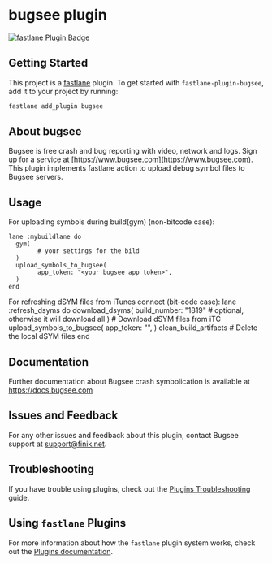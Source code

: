 # bugsee plugin

[![fastlane Plugin Badge](https://rawcdn.githack.com/fastlane/fastlane/master/fastlane/assets/plugin-badge.svg)](https://rubygems.org/gems/fastlane-plugin-bugsee)

## Getting Started

This project is a [fastlane](https://github.com/fastlane/fastlane) plugin. To get started with `fastlane-plugin-bugsee`, add it to your project by running:

```bash
fastlane add_plugin bugsee
```

## About bugsee

Bugsee is free crash and bug reporting with video, network and logs. Sign up for a service at [https://www.bugsee.com](https://www.bugsee.com). This plugin implements fastlane action to upload debug
symbol files to Bugsee servers.

## Usage

For uploading symbols during build(gym) (non-bitcode case):
```
lane :mybuildlane do
  gym(
        # your settings for the bild
  )
  upload_symbols_to_bugsee(
        app_token: "<your bugsee app token>",
  )
end
```

For refreshing dSYM files from iTunes connect (bit-code case):
lane :refresh_dsyms do
  download_dsyms(
        build_number: "1819" # optional, otherwise it will download all
  ) # Download dSYM files from iTC
  upload_symbols_to_bugsee(
        app_token: "<your bugsee app token>",
  )
  clean_build_artifacts           # Delete the local dSYM files
end

## Documentation

Further documentation about Bugsee crash symbolication is available at https://docs.bugsee.com

## Issues and Feedback

For any other issues and feedback about this plugin, contact Bugsee support at support@finik.net.

## Troubleshooting

If you have trouble using plugins, check out the [Plugins Troubleshooting](https://docs.fastlane.tools/plugins/plugins-troubleshooting/) guide.

## Using `fastlane` Plugins

For more information about how the `fastlane` plugin system works, check out the [Plugins documentation](https://docs.fastlane.tools/plugins/create-plugin/).


